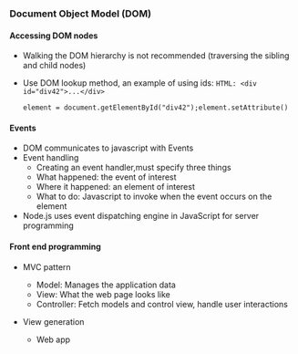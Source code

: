 ### Document Object Model (DOM)


#### Accessing DOM nodes
- Walking the DOM hierarchy is not recommended (traversing the sibling and child nodes)
- Use DOM lookup method, an example of using ids:
    `HTML: <div id="div42">...</div>`

    `element = document.getElementById("div42");element.setAttribute()`


#### Events

- DOM communicates to javascript with Events
- Event handling
    - Creating an event handler,must specify three things
    - What happened: the event of interest
    - Where it happened: an element of interest
    - What to do: Javascript to invoke when the event occurs on the element
- Node.js uses event dispatching engine in JavaScript for server programming


#### Front end programming
- MVC pattern 
    - Model: Manages the application data
    - View: What the web page looks like
    - Controller: Fetch models and control view, handle user interactions

- View generation
    - Web app